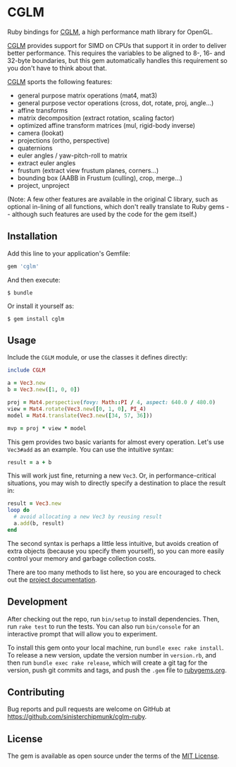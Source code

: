 # CGLM

Ruby bindings for [CGLM](https://github.com/recp/cglm), a high performance math library for OpenGL.

[CGLM](https://github.com/recp/cglm) provides support for SIMD on CPUs that support it in order to deliver better performance. This requires the variables to be aligned to 8-, 16- and 32-byte boundaries, but this gem automatically handles this requirement so you don't have to think about that.

[CGLM](https://github.com/recp/cglm) sports the following features:

* general purpose matrix operations (mat4, mat3)
* general purpose vector operations (cross, dot, rotate, proj, angle...)
* affine transforms
* matrix decomposition (extract rotation, scaling factor)
* optimized affine transform matrices (mul, rigid-body inverse)
* camera (lookat)
* projections (ortho, perspective)
* quaternions
* euler angles / yaw-pitch-roll to matrix
* extract euler angles
* frustum (extract view frustum planes, corners...)
* bounding box (AABB in Frustum (culling), crop, merge...)
* project, unproject

(Note: A few other features are available in the original C library, such as optional in-lining of all functions, which don't really translate to Ruby gems -- although such features are used by the code for the gem itself.)

## Installation

Add this line to your application's Gemfile:

```ruby
gem 'cglm'
```

And then execute:

    $ bundle

Or install it yourself as:

    $ gem install cglm

## Usage

Include the `CGLM` module, or use the classes it defines directly:

```ruby
include CGLM

a = Vec3.new
b = Vec3.new([1, 0, 0])

proj = Mat4.perspective(fovy: Math::PI / 4, aspect: 640.0 / 480.0)
view = Mat4.rotate(Vec3.new([0, 1, 0], PI_4)
model = Mat4.translate(Vec3.new([34, 57, 36]))

mvp = proj * view * model
```

This gem provides two basic variants for almost every operation. Let's use `Vec3#add` as an example. You can use the intuitive syntax:

```ruby
result = a + b
```

This will work just fine, returning a new `Vec3`. Or, in performance-critical situations, you may wish to directly specify a destination to place the result in:

```ruby
result = Vec3.new
loop do
  # avoid allocating a new Vec3 by reusing result
  a.add(b, result)
end
```

The second syntax is perhaps a little less intuitive, but avoids creation of extra objects (because you specify them yourself), so you can more easily control your memory and garbage collection costs.

There are too many methods to list here, so you are encouraged to check out the [project documentation](https://www.rubydoc.info/github/sinisterchipmunk/cglm-ruby).


## Development

After checking out the repo, run `bin/setup` to install dependencies. Then, run `rake test` to run the tests. You can also run `bin/console` for an interactive prompt that will allow you to experiment.

To install this gem onto your local machine, run `bundle exec rake install`. To release a new version, update the version number in `version.rb`, and then run `bundle exec rake release`, which will create a git tag for the version, push git commits and tags, and push the `.gem` file to [rubygems.org](https://rubygems.org).

## Contributing

Bug reports and pull requests are welcome on GitHub at https://github.com/sinisterchipmunk/cglm-ruby.

## License

The gem is available as open source under the terms of the [MIT License](https://opensource.org/licenses/MIT).
